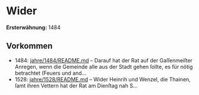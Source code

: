 # Wider

**Ersterwähnung:** 1484

## Vorkommen
- 1484: [jahre/1484/README.md](../jahre/1484/README.md) – Darauf hat der Rat auf der
Gaſſenmeiſter Anregen, wenn die Gemeinde alle aus der
Stadt gehen ſollte, es für nötig betrachtet (Feuers und
and...
- 1528: [jahre/1528/README.md](../jahre/1528/README.md) – Wider Heinrih und Wenzel, die Thainen, ſamt ihren
Vettern hat der Rat am Dienſtag nah S...
